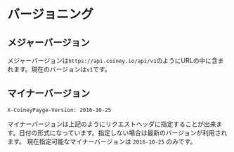 # バージョニング

## メジャーバージョン

メジャーバージョンは`https://api.coiney.io/api/v1`のようにURLの中に含まれます。現在のバージョンは`v1`です。

## マイナーバージョン

```
X-CoineyPayge-Version: 2016-10-25
```

マイナーバージョンは上記のようにリクエストヘッダに指定することが出来ます。日付の形式になっています。指定しない場合は最新のバージョンが利用されます。
現在指定可能なマイナーバージョンは `2016-10-25` のみです。

